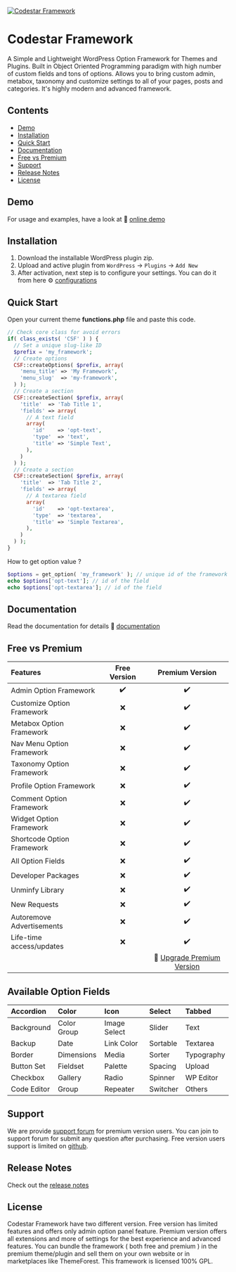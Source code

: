 [![Codestar Framework](http://s3.codestarthemes.com/codecanyon/23079100/github-banner.png)](http://codestarframework.com/)
# Codestar Framework
A Simple and Lightweight WordPress Option Framework for Themes and Plugins. Built in Object Oriented Programming paradigm with high number of custom fields and tons of options. Allows you to bring custom admin, metabox, taxonomy and customize settings to all of your pages, posts and categories. It's highly modern and advanced framework.
## Contents
- [Demo](#demo)
- [Installation](#installation)
- [Quick Start](#quick-start)
- [Documentation](#documentation)
- [Free vs Premium](#free-vs-premium)
- [Support](#support)
- [Release Notes](#release-notes)
- [License](#license)
## Demo
For usage and examples, have a look at :rocket: [online demo](http://codestarthemes.com/plugins/codestar-framework/wp-login.php?login=demo)
## Installation
1. Download the installable WordPress plugin zip.
2. Upload and active plugin from `WordPress` &rarr; `Plugins` &rarr; `Add New`
3. After activation, next step is to configure your settings. You can do it from here :gear: [configurations](http://codestarframework.com/documentation/#/configurations)
## Quick Start
Open your current theme **functions.php** file and paste this code.
```php
// Check core class for avoid errors
if( class_exists( 'CSF' ) ) {
  // Set a unique slug-like ID
  $prefix = 'my_framework';
  // Create options
  CSF::createOptions( $prefix, array(
    'menu_title' => 'My Framework',
    'menu_slug'  => 'my-framework',
  ) );
  // Create a section
  CSF::createSection( $prefix, array(
    'title'  => 'Tab Title 1',
    'fields' => array(
      // A text field
      array(
        'id'    => 'opt-text',
        'type'  => 'text',
        'title' => 'Simple Text',
      ),
    )
  ) );
  // Create a section
  CSF::createSection( $prefix, array(
    'title'  => 'Tab Title 2',
    'fields' => array(
      // A textarea field
      array(
        'id'    => 'opt-textarea',
        'type'  => 'textarea',
        'title' => 'Simple Textarea',
      ),
    )
  ) );
}
```
How to get option value ?
```php
$options = get_option( 'my_framework' ); // unique id of the framework
echo $options['opt-text']; // id of the field
echo $options['opt-textarea']; // id of the field
```
## Documentation
Read the documentation for details :closed_book: [documentation](http://codestarframework.com/documentation/)
## Free vs Premium
| Features                     | Free Version       | Premium Version
|:-----------------------------|:------------------:|:-----------------:
| Admin Option Framework       | :heavy_check_mark: | :heavy_check_mark:
| Customize Option Framework   | :x:                | :heavy_check_mark:
| Metabox Option Framework     | :x:                | :heavy_check_mark:
| Nav Menu Option Framework    | :x:                | :heavy_check_mark:
| Taxonomy Option Framework    | :x:                | :heavy_check_mark:
| Profile Option Framework     | :x:                | :heavy_check_mark:
| Comment Option Framework     | :x:                | :heavy_check_mark:
| Widget Option Framework      | :x:                | :heavy_check_mark:
| Shortcode Option Framework   | :x:                | :heavy_check_mark:
| All Option Fields            | :x:                | :heavy_check_mark:
| Developer Packages           | :x:                | :heavy_check_mark:
| Unminfy Library              | :x:                | :heavy_check_mark:
| New Requests                 | :x:                | :heavy_check_mark:
| Autoremove Advertisements    | :x:                | :heavy_check_mark:
| Life-time access/updates     | :x:                | :heavy_check_mark:
|                              |                    | :star2: <a href="http://codestarframework.com/">Upgrade Premium Version</a>
## Available Option Fields
| Accordion   | Color       | Icon         | Select   | Tabbed
|:------------|:------------|:-------------|:---------|:---
| Background  | Color Group | Image Select | Slider   | Text
| Backup      | Date        | Link Color   | Sortable | Textarea
| Border      | Dimensions  | Media        | Sorter   | Typography
| Button Set  | Fieldset    | Palette      | Spacing  | Upload
| Checkbox    | Gallery     | Radio        | Spinner  | WP Editor
| Code Editor | Group       | Repeater     | Switcher | Others
## Support
We are provide [support forum](http://support.codestarthemes.com/) for premium version users. You can join to support forum for submit any question after purchasing. Free version users support is limited on [github](https://github.com/Codestar/codestar-framework/issues).
## Release Notes
Check out the [release notes](http://codestarframework.com/documentation/#/relnotes)
## License
Codestar Framework have two different version. Free version has limited features and offers only admin option panel feature. Premium version offers all extensions and more of settings for the best experience and advanced features. You can bundle the framework ( both free and premium ) in the premium theme/plugin and sell them on your own website or in marketplaces like ThemeForest. This framework is licensed 100% GPL.
